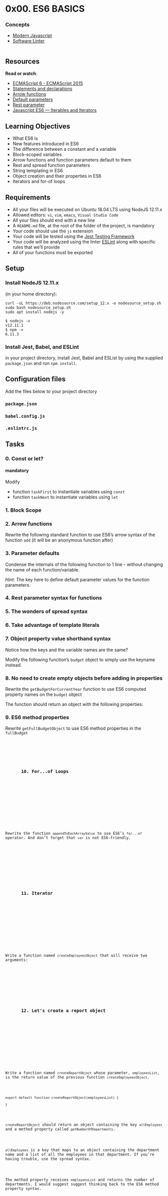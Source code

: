 <!DOCTYPE html>
<html lang="en">
  <head>
      
  </head>

  <body>
    <div class="container">
      <div class="project row">
        <div class="col-xs-12 col-md-10 col-lg-8 contains-images">
            <h1 class="gap">0x00. ES6 BASICS</h1>
        </div>
      </div> 
      <div class="panel panel-default">
        <div class="panel-heading">
             <h3 class="panel-title">Concepts</h3>
        </div>
        <div class="panel-body">
            <ul>
                <li>
                 <a href="/concepts/541">Modern Javascript</a>
                </li>
                <li>
                 <a href="/concepts/542">Software Linter</a>
                </li>
            </ul>
        </div>
  </div>
  <div class="panel panel-default" id="project-description">
    <div class="panel-body">
        <p><img src="https://s3.amazonaws.com/alx-intranet.hbtn.io/uploads/medias/2019/12/08806026ef621f900121.png?X-Amz-Algorithm=AWS4-HMAC-SHA256&X-Amz-Credential=AKIARDDGGGOUSBVO6H7D%2F20240102%2Fus-east-1%2Fs3%2Faws4_request&X-Amz-Date=20240102T054802Z&X-Amz-Expires=86400&X-Amz-SignedHeaders=host&X-Amz-Signature=c01cc4306d709571cc4996bc8c850f963a666a662e9c879070a4e07aa83931bc" alt="" loading='lazy' style="" /></p>
        <h2>Resources</h2>
        <p><strong>Read or watch</strong>:</p>
        <ul>
            <li><a href="/rltoken/NW1dFLFExQ12_hD8yvkV3A" title="ECMAScript 6 - ECMAScript 2015" target="_blank">ECMAScript 6 - ECMAScript 2015</a></li>
            <li><a href="/rltoken/sroRUsUvOZV28V99MHDenw" title="Statements and declarations" target="_blank">Statements and declarations</a></li>
            <li><a href="/rltoken/N2WLylppCtkkX3YFFtyUHw" title="Arrow functions" target="_blank">Arrow functions</a></li>
            <li><a href="/rltoken/kbw9gMO6sdeOKAY23SYVgA" title="Default parameters" target="_blank">Default parameters</a></li>
            <li><a href="/rltoken/erZfCvacuGVk9z1CQlJvYQ" title="Rest parameter" target="_blank">Rest parameter</a></li>
            <li><a href="/rltoken/d-ywF0As4yiTsobm9rtGZw" title="Javascript ES6 — Iterables and Iterators" target="_blank">Javascript ES6 — Iterables and Iterators</a></li>
        </ul>
        <h2>Learning Objectives</h2>
        <ul>
            <li>What ES6 is</li>
            <li>New features introduced in ES6</li>
            <li>The difference between a constant and a variable</li>
            <li>Block-scoped variables</li>
            <li>Arrow functions and function parameters default to them</li>
            <li>Rest and spread function parameters</li>
            <li>String templating in ES6</li>
            <li>Object creation and their properties in ES6</li>
            <li>Iterators and for-of loops</li>
        </ul>
        <h2>Requirements</h2>
<ul>
<li>All your files will be executed on Ubuntu 18.04 LTS using NodeJS 12.11.x</li>
<li>Allowed editors: <code>vi</code>, <code>vim</code>, <code>emacs</code>, <code>Visual Studio Code</code></li>
<li>All your files should end with a new line</li>
<li>A <code>README.md</code> file, at the root of the folder of the project, is mandatory</li>
<li>Your code should use the <code>js</code> extension</li>
<li>Your code will be tested using the <a href="/rltoken/ECZpKsJ3fm1qRA7lDyhd_Q" title="Jest Testing Framework" target="_blank">Jest Testing Framework</a></li>
<li>Your code will be analyzed using the linter <a href="/rltoken/Ttd9w5jERwTErJW3DDbVoQ" title="ESLint" target="_blank">ESLint</a> along with specific rules that we&rsquo;ll provide</li>
<li>All of your functions must be exported</li>
</ul>

<h2>Setup</h2>

<h3>Install NodeJS 12.11.x</h3>

<p>(in your home directory): </p>

<pre><code>curl -sL https://deb.nodesource.com/setup_12.x -o nodesource_setup.sh
sudo bash nodesource_setup.sh
sudo apt install nodejs -y
</code></pre>

<pre><code>$ nodejs -v
v12.11.1
$ npm -v
6.11.3
</code></pre>

<h3>Install Jest, Babel, and ESLint</h3>

<p>in your project directory, install Jest, Babel and ESList by using the supplied <code>package.json</code> and run <code>npm install</code>.</p>

<h2>Configuration files</h2>

<p>Add the files below to your project directory</p>

<h3><code>package.json</code></h3>
</code>
</pre>
</details>
<h3><code>babel.config.js</code></h3>
</code>
</pre>
</details>
<h3><code>.eslintrc.js</code></h3>

  </div>
</div>
    <h2 class="gap">Tasks</h2>
    <div class="panel-heading panel-heading-actions">
    <h3 class="panel-title">
      0. Const or let?
    </h3>
    <div>
        <span class=>
          <h4>mandatory</h4>
        </span>
    </div>
  </div>

  <div class="panel-body">
    <span id="user_id" data-id="251885"></span>
    <p>Modify</p>

<ul>
<li>function <code>taskFirst</code> to instantiate variables using <code>const</code></li>
<li>function <code>taskNext</code> to instantiate variables using <code>let</code></li>
</ul>

 </div>
   <div class="panel-heading panel-heading-actions">
    <h3 class="panel-title">
      1. Block Scope
    </h3>
</div>

  <div class="panel-body">
    <span id="user_id" data-id="251885"></span>
  </div>

  <div class="list-group">
    <div class="panel-heading panel-heading-actions">
    <h3 class="panel-title">
      2. Arrow functions
    </h3>
  </div>
     <!-- Task Body -->
    <p>Rewrite the following standard function to use ES6&rsquo;s arrow syntax of the function <code>add</code> (it will be an anonymous function after)</p>
  </div>
</div>
  <div class="panel-heading panel-heading-actions">
    <h3 class="panel-title">
      3. Parameter defaults
    </h3>
  </div>
  <div class="panel-body">
    <span id="user_id" data-id="251885"></span>
     <p>Condense the internals of the following function to 1 line - without changing the name of each function/variable. </p>
     <p><em>Hint:</em> The key here to define default parameter values for the function parameters.</p>
  </div>
        
  </div>
</div>
   <div class="panel-heading panel-heading-actions">
    <h3 class="panel-title">
      4. Rest parameter syntax for functions
    </h3>
    
  </div>
    
  <div class="panel-heading panel-heading-actions">
    <h3 class="panel-title">
      5. The wonders of spread syntax
    </h3>

  </div>
   <div class="panel-heading panel-heading-actions">
    <h3 class="panel-title">
      6. Take advantage of template literals
    </h3>
    
  </div>

  <div class="panel-body">
    <span id="user_id" data-id="251885"></span>
   </div>
    </div>
    <div class="panel-heading panel-heading-actions">
    <h3 class="panel-title">
      7. Object property value shorthand syntax
    </h3>
      <!-- Progress vs Score -->
    <!-- Task Body -->
    <p>Notice how the keys and the variable names are the same?</p>

<p>Modify the following function&rsquo;s <code>budget</code> object to simply use the keyname instead.</p>
 </div>
</div>

  <div class="panel-heading panel-heading-actions">
    <h3 class="panel-title">
      8. No need to create empty objects before adding in properties
    </h3>
   
  </div>

  <div class="panel-body">
    <span id="user_id" data-id="251885"></span>
    <!-- Progress vs Score -->
    <!-- Task Body -->
    <p>Rewrite the <code>getBudgetForCurrentYear</code> function to use ES6 computed property names on the <code>budget</code> object</p>

<p>The function should return an object with the following properties:</p>

  </div>
</div>
  <div class="panel-heading panel-heading-actions">
    <h3 class="panel-title">
      9. ES6 method properties
    </h3>

  </div>

  <div class="panel-body">
    <span id="user_id" data-id="251885"></span>
    <!-- Progress vs Score -->
    <!-- Task Body -->
    <p>Rewrite <code>getFullBudgetObject</code> to use ES6 method properties in the <code>fullBudget</p>
  <div class="panel-heading panel-heading-actions">
    <h3 class="panel-title">
      10. For...of Loops
    </h3>
  </div>

  <div class="panel-body">
    <span id="user_id" data-id="251885"></span>
    <!-- Progress vs Score -->
    <!-- Task Body -->
    <p>Rewrite the function <code>appendToEachArrayValue</code> to use ES6&rsquo;s <code>for...of</code> operator. And don&rsquo;t forget that <code>var</code> is not ES6-friendly.</p>
 </div>
</div>
    
  <div class="panel-heading panel-heading-actions">
    <h3 class="panel-title">
      11. Iterator
    </h3>
  </div>

  <div class="panel-body">
    <span id="user_id" data-id="251885"></span>
    <!-- Progress vs Score -->
    <!-- Task Body -->
    <p>Write a function named <code>createEmployeesObject</code> that will receive two arguments:</p>
  </div>
</div>
  <div class="panel-heading panel-heading-actions">
    <h3 class="panel-title">
      12. Let&#39;s create a report object
    </h3>
  </div>

  <div class="panel-body">
    <span id="user_id" data-id="251885"></span>
    <!-- Progress vs Score -->
    <!-- Task Body -->
    <p>Write a function named <code>createReportObject</code> whose parameter, <code>employeesList</code>, is the return value of the previous function <code>createEmployeesObject</code>.</p>

<pre><code>export default function createReportObject(employeesList) {

}
</code></pre>

<p><code>createReportObject</code> should return an object containing the key <code>allEmployees</code> and a method property called <code>getNumberOfDepartments</code>. </p>

<p><code>allEmployees</code> is a key that maps to an object containing the department name and a list of all the employees in that department. If you&rsquo;re having trouble, use the spread syntax.</p>

<p>The method property receives <code>employeesList</code> and returns the number of departments. I would suggest suggest thinking back to the ES6 method property syntax.</p>
</div>

  </body>
</html>